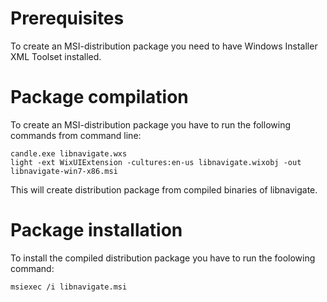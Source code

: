 Prerequisites
=============

To create an MSI-distribution package you need to have Windows Installer XML Toolset installed.

Package compilation
===================

To create an MSI-distribution package you have to run the following commands from command line:

	candle.exe libnavigate.wxs
	light -ext WixUIExtension -cultures:en-us libnavigate.wixobj -out libnavigate-win7-x86.msi

This will create distribution package from compiled binaries of libnavigate.

Package installation
====================

To install the compiled distribution package you have to run the foolowing command:

	msiexec /i libnavigate.msi
